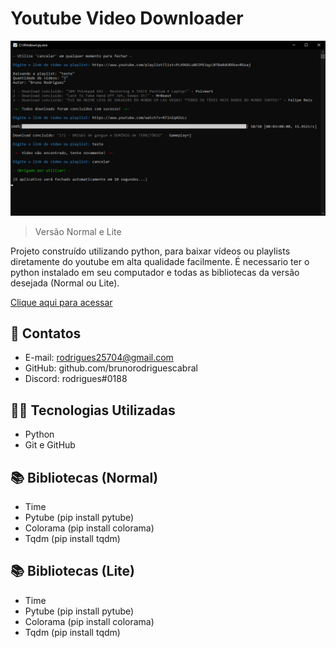 # Youtube Video Downloader

![preview](./.github/preview.png)

>Versão Normal e Lite

Projeto construído utilizando python, para baixar vídeos ou playlists diretamente do youtube em alta qualidade facilmente. É necessario ter o python instalado em seu computador e todas as bibliotecas da versão desejada (Normal ou Lite).

[Clique aqui para acessar](https://nlw-rocketseat.netlify.app)

## 📩 Contatos

- E-mail: rodrigues25704@gmail.com 
- GitHub: github.com/brunorodriguescabral
- Discord: rodrigues#0188

## 👨‍💻 Tecnologias Utilizadas

- Python
- Git e GitHub

## 📚 Bibliotecas (Normal)

- Time
- Pytube (pip install pytube)
- Colorama (pip install colorama)
- Tqdm (pip install tqdm)


## 📚 Bibliotecas (Lite)

- Time
- Pytube (pip install pytube)
- Colorama (pip install colorama)
- Tqdm (pip install tqdm)